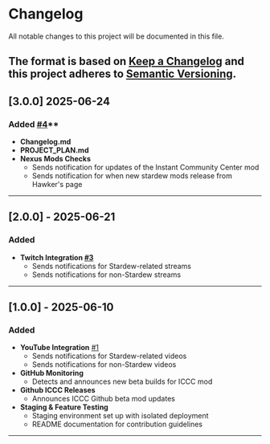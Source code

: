 # Changelog
All notable changes to this project will be documented in this file.

The format is based on [Keep a Changelog](https://keepachangelog.com/en/1.0.0/)
and this project adheres to [Semantic Versioning](https://semver.org/).
---
## [3.0.0] 2025-06-24
### Added [#4](https://github.com/BlckHawker/Stardew-Discord-Bot/pull/4)** 
- **Changelog.md**
- **PROJECT_PLAN.md**
- **Nexus Mods Checks** 
  - Sends notification for updates of the Instant Community Center mod
  - Sends notification for when new stardew mods release from Hawker's page
---
## [2.0.0] - 2025-06-21
### Added
- **Twitch Integration [#3](https://github.com/BlckHawker/Stardew-Discord-Bot/pull/3)** 
  - Sends notifications for Stardew-related streams
  - Sends notifications for non-Stardew streams
---  
## [1.0.0] - 2025-06-10
### Added
- **YouTube Integration** [#1](https://github.com/BlckHawker/Stardew-Discord-Bot/pull/1)
  - Sends notifications for Stardew-related videos
  - Sends notifications for non-Stardew videos
- **GitHub Monitoring** 
  - Detects and announces new beta builds for ICCC mod
- **Github ICCC Releases**
  - Announces ICCC Github beta mod updates
- **Staging & Feature Testing**
  - Staging environment set up with isolated deployment
  - README documentation for contribution guidelines
---